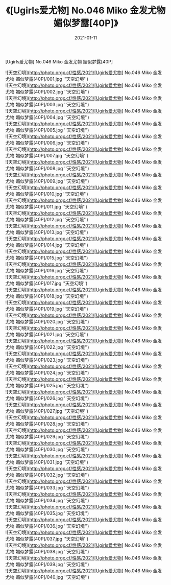 ﻿---
layout: post
title:  《[Ugirls爱尤物] No.046 Miko 金发尤物 媚似梦露[40P]》
date:   2021-01-11
img: http://photo.orgx.cf/性感/2021/[Ugirls爱尤物] No.046 Miko 金发尤物 媚似梦露[40P]/000.jpg
tags: [美女, 性感, 泳衣]
---

[Ugirls爱尤物] No.046 Miko 金发尤物 媚似梦露[40P]



![天空幻境](http://photo.orgx.cf/性感/2021/[Ugirls爱尤物] No.046 Miko 金发尤物 媚似梦露[40P]/001.jpg ''天空幻境'') <br>
![天空幻境](http://photo.orgx.cf/性感/2021/[Ugirls爱尤物] No.046 Miko 金发尤物 媚似梦露[40P]/002.jpg ''天空幻境'') <br>
![天空幻境](http://photo.orgx.cf/性感/2021/[Ugirls爱尤物] No.046 Miko 金发尤物 媚似梦露[40P]/003.jpg ''天空幻境'') <br>
![天空幻境](http://photo.orgx.cf/性感/2021/[Ugirls爱尤物] No.046 Miko 金发尤物 媚似梦露[40P]/004.jpg ''天空幻境'') <br>
![天空幻境](http://photo.orgx.cf/性感/2021/[Ugirls爱尤物] No.046 Miko 金发尤物 媚似梦露[40P]/005.jpg ''天空幻境'') <br>
![天空幻境](http://photo.orgx.cf/性感/2021/[Ugirls爱尤物] No.046 Miko 金发尤物 媚似梦露[40P]/006.jpg ''天空幻境'') <br>
![天空幻境](http://photo.orgx.cf/性感/2021/[Ugirls爱尤物] No.046 Miko 金发尤物 媚似梦露[40P]/007.jpg ''天空幻境'') <br>
![天空幻境](http://photo.orgx.cf/性感/2021/[Ugirls爱尤物] No.046 Miko 金发尤物 媚似梦露[40P]/008.jpg ''天空幻境'') <br>
![天空幻境](http://photo.orgx.cf/性感/2021/[Ugirls爱尤物] No.046 Miko 金发尤物 媚似梦露[40P]/009.jpg ''天空幻境'') <br>
![天空幻境](http://photo.orgx.cf/性感/2021/[Ugirls爱尤物] No.046 Miko 金发尤物 媚似梦露[40P]/010.jpg ''天空幻境'') <br>
![天空幻境](http://photo.orgx.cf/性感/2021/[Ugirls爱尤物] No.046 Miko 金发尤物 媚似梦露[40P]/011.jpg ''天空幻境'') <br>
![天空幻境](http://photo.orgx.cf/性感/2021/[Ugirls爱尤物] No.046 Miko 金发尤物 媚似梦露[40P]/012.jpg ''天空幻境'') <br>
![天空幻境](http://photo.orgx.cf/性感/2021/[Ugirls爱尤物] No.046 Miko 金发尤物 媚似梦露[40P]/013.jpg ''天空幻境'') <br>
![天空幻境](http://photo.orgx.cf/性感/2021/[Ugirls爱尤物] No.046 Miko 金发尤物 媚似梦露[40P]/014.jpg ''天空幻境'') <br>
![天空幻境](http://photo.orgx.cf/性感/2021/[Ugirls爱尤物] No.046 Miko 金发尤物 媚似梦露[40P]/015.jpg ''天空幻境'') <br>
![天空幻境](http://photo.orgx.cf/性感/2021/[Ugirls爱尤物] No.046 Miko 金发尤物 媚似梦露[40P]/016.jpg ''天空幻境'') <br>
![天空幻境](http://photo.orgx.cf/性感/2021/[Ugirls爱尤物] No.046 Miko 金发尤物 媚似梦露[40P]/017.jpg ''天空幻境'') <br>
![天空幻境](http://photo.orgx.cf/性感/2021/[Ugirls爱尤物] No.046 Miko 金发尤物 媚似梦露[40P]/018.jpg ''天空幻境'') <br>
![天空幻境](http://photo.orgx.cf/性感/2021/[Ugirls爱尤物] No.046 Miko 金发尤物 媚似梦露[40P]/019.jpg ''天空幻境'') <br>
![天空幻境](http://photo.orgx.cf/性感/2021/[Ugirls爱尤物] No.046 Miko 金发尤物 媚似梦露[40P]/020.jpg ''天空幻境'') <br>
![天空幻境](http://photo.orgx.cf/性感/2021/[Ugirls爱尤物] No.046 Miko 金发尤物 媚似梦露[40P]/021.jpg ''天空幻境'') <br>
![天空幻境](http://photo.orgx.cf/性感/2021/[Ugirls爱尤物] No.046 Miko 金发尤物 媚似梦露[40P]/022.jpg ''天空幻境'') <br>
![天空幻境](http://photo.orgx.cf/性感/2021/[Ugirls爱尤物] No.046 Miko 金发尤物 媚似梦露[40P]/023.jpg ''天空幻境'') <br>
![天空幻境](http://photo.orgx.cf/性感/2021/[Ugirls爱尤物] No.046 Miko 金发尤物 媚似梦露[40P]/024.jpg ''天空幻境'') <br>
![天空幻境](http://photo.orgx.cf/性感/2021/[Ugirls爱尤物] No.046 Miko 金发尤物 媚似梦露[40P]/025.jpg ''天空幻境'') <br>
![天空幻境](http://photo.orgx.cf/性感/2021/[Ugirls爱尤物] No.046 Miko 金发尤物 媚似梦露[40P]/026.jpg ''天空幻境'') <br>
![天空幻境](http://photo.orgx.cf/性感/2021/[Ugirls爱尤物] No.046 Miko 金发尤物 媚似梦露[40P]/027.jpg ''天空幻境'') <br>
![天空幻境](http://photo.orgx.cf/性感/2021/[Ugirls爱尤物] No.046 Miko 金发尤物 媚似梦露[40P]/028.jpg ''天空幻境'') <br>
![天空幻境](http://photo.orgx.cf/性感/2021/[Ugirls爱尤物] No.046 Miko 金发尤物 媚似梦露[40P]/029.jpg ''天空幻境'') <br>
![天空幻境](http://photo.orgx.cf/性感/2021/[Ugirls爱尤物] No.046 Miko 金发尤物 媚似梦露[40P]/030.jpg ''天空幻境'') <br>
![天空幻境](http://photo.orgx.cf/性感/2021/[Ugirls爱尤物] No.046 Miko 金发尤物 媚似梦露[40P]/031.jpg ''天空幻境'') <br>
![天空幻境](http://photo.orgx.cf/性感/2021/[Ugirls爱尤物] No.046 Miko 金发尤物 媚似梦露[40P]/032.jpg ''天空幻境'') <br>
![天空幻境](http://photo.orgx.cf/性感/2021/[Ugirls爱尤物] No.046 Miko 金发尤物 媚似梦露[40P]/033.jpg ''天空幻境'') <br>
![天空幻境](http://photo.orgx.cf/性感/2021/[Ugirls爱尤物] No.046 Miko 金发尤物 媚似梦露[40P]/034.jpg ''天空幻境'') <br>
![天空幻境](http://photo.orgx.cf/性感/2021/[Ugirls爱尤物] No.046 Miko 金发尤物 媚似梦露[40P]/035.jpg ''天空幻境'') <br>
![天空幻境](http://photo.orgx.cf/性感/2021/[Ugirls爱尤物] No.046 Miko 金发尤物 媚似梦露[40P]/036.jpg ''天空幻境'') <br>
![天空幻境](http://photo.orgx.cf/性感/2021/[Ugirls爱尤物] No.046 Miko 金发尤物 媚似梦露[40P]/037.jpg ''天空幻境'') <br>
![天空幻境](http://photo.orgx.cf/性感/2021/[Ugirls爱尤物] No.046 Miko 金发尤物 媚似梦露[40P]/038.jpg ''天空幻境'') <br>
![天空幻境](http://photo.orgx.cf/性感/2021/[Ugirls爱尤物] No.046 Miko 金发尤物 媚似梦露[40P]/039.jpg ''天空幻境'') <br>
![天空幻境](http://photo.orgx.cf/性感/2021/[Ugirls爱尤物] No.046 Miko 金发尤物 媚似梦露[40P]/040.jpg ''天空幻境'') <br>